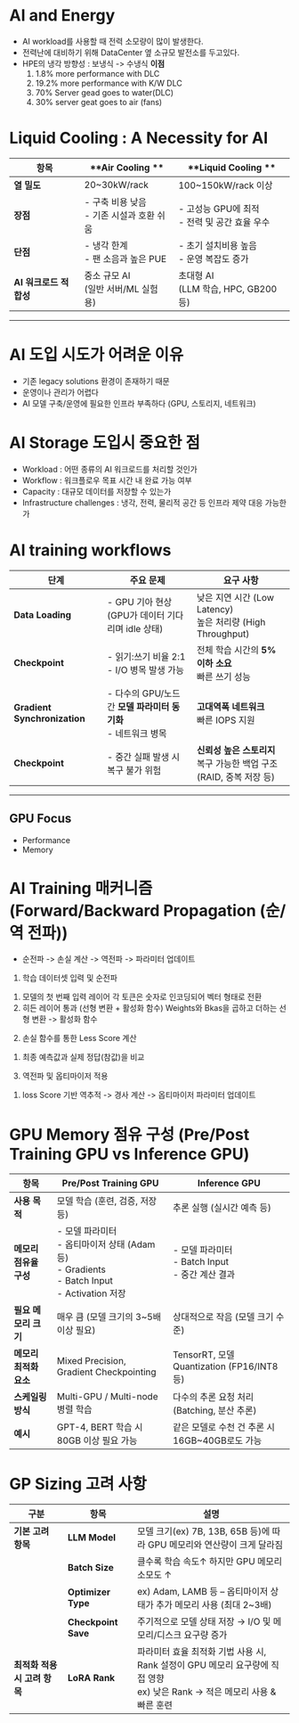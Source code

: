 # AI and Energy
- AI workload를 사용할 때 전력 소모량이 많이 발생한다.
- 전력난에 대비하기 위해 DataCenter 옆 소규모 발전소를 두고있다.
- HPE의 냉각 방향성 : 보냉식 -> 수냉식
  **이점**
  1) 1.8% more performance with DLC
  2) 19.2% more performance with K/W DLC
  3) 70% Server gead goes to water(DLC)
  4) 30% server geat goes to air (fans) 

# Liquid Cooling : A Necessity for AI
| 항목              |  **Air Cooling **    |  **Liquid Cooling **      |
| --------------- | ---------------------------- | -------------------------------- |
| **열 밀도**        | 20\~30kW/rack              | 100\~150kW/rack 이상               |
| **장점**          | - 구축 비용 낮음<br>- 기존 시설과 호환 쉬움 | - 고성능 GPU에 최적<br>- 전력 및 공간 효율 우수 |
| **단점**          | - 냉각 한계<br>- 팬 소음과 높은 PUE    | - 초기 설치비용 높음<br>- 운영 복잡도 증가      |
| **AI 워크로드 적합성** | 중소 규모 AI<br>(일반 서버/ML 실험용)   | 초대형 AI<br>(LLM 학습, HPC, GB200 등) |

---
# AI 도입 시도가 어려운 이유 
- 기존 legacy solutions 환경이 존재하기 때문
- 운영이나 관리가 어렵다
- AI 모델 구축/운영에 필요한 인프라 부족하다 (GPU, 스토리지, 네트워크)

# AI Storage 도입시 중요한 점  
- Workload : 어떤 종류의 AI 워크로드를 처리할 것인가
- Workflow : 워크플로우 목표 시간 내 완료 가능 여부
- Capacity : 대규모 데이터를 저장할 수 있는가
- Infrastructure challenges : 냉각, 전력, 물리적 공간 등 인프라 제약 대응 가능한가

# AI training workflows 
| 단계                           | 주요 문제                                       | 요구 사항                                                  |
| ---------------------------- | ------------------------------------------- | ------------------------------------------------------ |
| **Data Loading**             | - GPU 기아 현상 (GPU가 데이터 기다리며 idle 상태)         |  낮은 지연 시간 (Low Latency)<br> 높은 처리량 (High Throughput) |
| **Checkpoint**      | - 읽기:쓰기 비율 2:1<br>- I/O 병목 발생 가능            |  전체 학습 시간의 **5% 이하 소요**<br> 빠른 쓰기 성능                 |
| **Gradient Synchronization** | - 다수의 GPU/노드 간 **모델 파라미터 동기화**<br>- 네트워크 병목 |  **고대역폭 네트워크**<br> 빠른 IOPS 지원                        |
| **Checkpoint**    | - 중간 실패 발생 시 복구 불가 위험                       |  **신뢰성 높은 스토리지**<br> 복구 가능한 백업 구조 (RAID, 중복 저장 등)    |

---

## GPU Focus 
- Performance
- Memory 

# AI Training 매커니즘 (Forward/Backward Propagation (순/역 전파))
- 순전파 -> 손실 계산 -> 역전파 -> 파라미터 업데이트
1. 학습 데이터셋 입력 및 순전파
 1) 모델의 첫 번째 입력 레이어 각 토큰은 숫자로 인코딩되어 벡터 형태로 전환
 2) 히든 레이어 통과 (선형 변환 + 활성화 함수) Weights와 Bkas을 곱하고 더하는 선형 변환 -> 활성화 함수

2. 손실 함수를 통한 Less Score 계산
 1) 최종 예측값과 실제 정답(참값)을 비교

3. 역전파 및 옵티마이저 적용 
 1) loss Score 기반 역추적 -> 경사 계산 -> 옵티마이저 파라미터 업데이트 

# GPU Memory 점유 구성 (Pre/Post Training GPU vs Inference GPU)

| 항목             |  **Pre/Post Training GPU**                                                        |  **Inference GPU**                     |
| -------------- | ----------------------------------------------------------------------------------- | ---------------------------------------- |
| **사용 목적**      | 모델 학습 (훈련, 검증, 저장 등)                                                                | 추론 실행 (실시간 예측 등)                         |
| **메모리 점유율 구성** | - 모델 파라미터<br>- 옵티마이저 상태 (Adam 등)<br>- Gradients<br>- Batch Input<br>- Activation 저장 | - 모델 파라미터<br>- Batch Input<br>- 중간 계산 결과 |
| **필요 메모리 크기**  | 매우 큼 (모델 크기의 3\~5배 이상 필요)                                                           | 상대적으로 작음 (모델 크기 수준)                      |
| **메모리 최적화 요소** | Mixed Precision, Gradient Checkpointing                                             | TensorRT, 모델 Quantization (FP16/INT8 등)  |
| **스케일링 방식**    | Multi-GPU / Multi-node 병렬 학습                                                        | 다수의 추론 요청 처리 (Batching, 분산 추론)           |
| **예시**         | GPT-4, BERT 학습 시 80GB 이상 필요 가능                                                      | 같은 모델로 수천 건 추론 시 16GB\~40GB로도 가능         |



# GP Sizing 고려 사항
| 구분                    | 항목                  | 설명                                                                                 |
| --------------------- | ------------------- | ---------------------------------------------------------------------------------- |
|  **기본 고려 항목**       | **LLM Model**       | 모델 크기(ex) 7B, 13B, 65B 등)에 따라 GPU 메모리와 연산량이 크게 달라짐                                  |
|                       | **Batch Size**      | 클수록 학습 속도↑ 하지만 GPU 메모리 소모도 ↑                                                       |
|                       | **Optimizer Type**  | ex) Adam, LAMB 등 – 옵티마이저 상태가 추가 메모리 사용 (최대 2\~3배)                                   |
|                       | **Checkpoint Save** | 주기적으로 모델 상태 저장 → I/O 및 메모리/디스크 요구량 증가                                              |
|  **최적화 적용 시 고려 항목** | **LoRA Rank**       | 파라미터 효율 최적화 기법 사용 시, Rank 설정이 GPU 메모리 요구량에 직접 영향<br>ex) 낮은 Rank → 적은 메모리 사용 & 빠른 훈련 |
